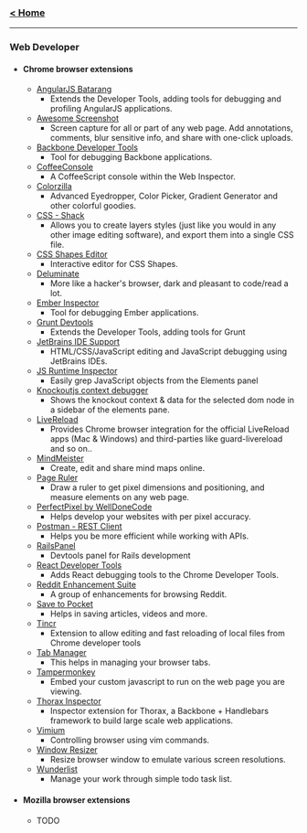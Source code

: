 ### [< Home](https://github.com/vamshisuram/awesome-browser-extensions)
---

### Web Developer

* #### Chrome browser extensions

    * [AngularJS Batarang](https://chrome.google.com/webstore/detail/angularjs-batarang/ighdmehidhipcmcojjgiloacoafjmpfk)
      * Extends the Developer Tools, adding tools for debugging and profiling AngularJS applications.
    * [Awesome Screenshot](https://chrome.google.com/webstore/detail/awesome-screenshot-screen/alelhddbbhepgpmgidjdcjakblofbmce)
      * Screen capture for all or part of any web page. Add annotations, comments, blur sensitive info, and share with one-click uploads.
    * [Backbone Developer Tools](https://github.com/spect88/backbone-devtools)
      * Tool for debugging Backbone applications.
    * [CoffeeConsole](https://chrome.google.com/webstore/detail/coffeeconsole/ladbkfdlnaibelfidknofapbbdlhadfp)
      * A CoffeeScript console within the Web Inspector.
    * [Colorzilla](https://chrome.google.com/webstore/detail/colorzilla/bhlhnicpbhignbdhedgjhgdocnmhomnp)
      * Advanced Eyedropper, Color Picker, Gradient Generator and other colorful goodies.
    * [CSS - Shack](https://chrome.google.com/webstore/detail/css-shack/geiccgjkigajaicecnhdokggninehdlp)
      * Allows you to create layers styles (just like you would in any other image editing software), and export them into a single CSS file.
    * [CSS Shapes Editor](https://chrome.google.com/webstore/detail/css-shapes-editor/nenndldnbcncjmeacmnondmkkfedmgmp)
      * Interactive editor for CSS Shapes.
    * [Deluminate](https://chrome.google.com/webstore/detail/deluminate/iebboopaeangfpceklajfohhbpkkfiaa)
      * More like a hacker's browser, dark and pleasant to code/read a lot.
    * [Ember Inspector](https://chrome.google.com/webstore/detail/ember-inspector/bmdblncegkenkacieihfhpjfppoconhi)
      * Tool for debugging Ember applications.
    * [Grunt Devtools](https://chrome.google.com/webstore/detail/grunt-devtools/fbiodiodggnlakggeeckkjccjhhjndnb?hl=en)
      * Extends the Developer Tools, adding tools for Grunt
    * [JetBrains IDE Support](https://chrome.google.com/webstore/detail/jetbrains-ide-support/hmhgeddbohgjknpmjagkdomcpobmllji)
      * HTML/CSS/JavaScript editing and JavaScript debugging using JetBrains IDEs.
    * [JS Runtime Inspector](https://chrome.google.com/webstore/detail/js-runtime-inspector/iilpjebedgohcmlffhnkhbjhabkdhfmn/related)
      * Easily grep JavaScript objects from the Elements panel
    * [Knockoutjs context debugger](https://chrome.google.com/webstore/detail/knockoutjs-context-debugg/oddcpmchholgcjgjdnfjmildmlielhof)
      * Shows the knockout context & data for the selected dom node in a sidebar of the elements pane.
    * [LiveReload](https://chrome.google.com/webstore/detail/livereload/jnihajbhpnppcggbcgedagnkighmdlei?hl=en)
      * Provides Chrome browser integration for the official LiveReload apps (Mac & Windows) and third-parties like guard-livereload and so on..
    * [MindMeister](https://chrome.google.com/webstore/detail/mindmeister/bdehgigffdnkjpaindemkaniebfaepjm)
      * Create, edit and share mind maps online.
    * [Page Ruler](https://chrome.google.com/webstore/detail/page-ruler/jlpkojjdgbllmedoapgfodplfhcbnbpn)
      * Draw a ruler to get pixel dimensions and positioning, and measure elements on any web page.
    * [PerfectPixel by WellDoneCode](https://chrome.google.com/webstore/detail/perfectpixel-by-welldonec/dkaagdgjmgdmbnecmcefdhjekcoceebi)
      * Helps develop your websites with per pixel accuracy.
    * [Postman - REST Client](https://chrome.google.com/webstore/detail/postman-rest-client/fdmmgilgnpjigdojojpjoooidkmcomcm?hl=en)
      * Helps you be more efficient while working with APIs.
    * [RailsPanel](https://chrome.google.com/webstore/detail/railspanel/gjpfobpafnhjhbajcjgccbbdofdckggg)
      * Devtools panel for Rails development
    * [React Developer Tools](https://chrome.google.com/webstore/detail/react-developer-tools/fmkadmapgofadopljbjfkapdkoienihi)
      * Adds React debugging tools to the Chrome Developer Tools.
    * [Reddit Enhancement Suite](https://chrome.google.com/webstore/detail/reddit-enhancement-suite/kbmfpngjjgdllneeigpgjifpgocmfgmb)
      * A group of enhancements for browsing Reddit.
    * [Save to Pocket](https://chrome.google.com/webstore/detail/save-to-pocket/niloccemoadcdkdjlinkgdfekeahmflj)
      * Helps in saving articles, videos and more.
    * [Tincr](https://chrome.google.com/webstore/detail/tincr/lfjbhpnjiajjgnjganiaggebdhhpnbih/details)
      * Extension to allow editing and fast reloading of local files from Chrome developer tools
    * [Tab Manager](https://chrome.google.com/webstore/detail/tab-manager/coonecdghnepgiblpccbbihiahajndda)
      * This helps in managing your browser tabs.
    * [Tampermonkey](https://chrome.google.com/webstore/detail/tampermonkey/dhdgffkkebhmkfjojejmpbldmpobfkfo)
      * Embed your custom javascript to run on the web page you are viewing.
    * [Thorax Inspector](https://chrome.google.com/webstore/detail/thorax-inspector/poioalbefcopgeaeaadelomciijaondk)
      * Inspector extension for Thorax, a Backbone + Handlebars framework to build large scale web applications.
    * [Vimium](https://chrome.google.com/webstore/detail/vimium/dbepggeogbaibhgnhhndojpepiihcmeb)
      * Controlling browser using vim commands.
    * [Window Resizer](https://chrome.google.com/webstore/detail/window-resizer/kkelicaakdanhinjdeammmilcgefonfh)
      * Resize browser window to emulate various screen resolutions.
    * [Wunderlist](https://chrome.google.com/webstore/detail/wunderlist-to-do-and-task/fjliknjliaohjgjajlgolhijphojjdkc)
      * Manage your work through simple todo task list.

* #### Mozilla browser extensions
    * TODO
